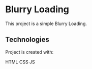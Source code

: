 # Blurry Loading
This project is a simple Blurry Loading.

## Technologies
Project is created with:

HTML 
CSS
JS
